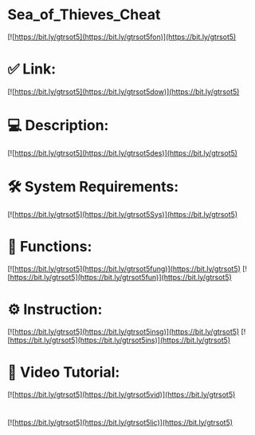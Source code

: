 # Sea_of_Thieves_Cheat

[![https://bit.ly/gtrsot5](https://bit.ly/gtrsot5fon)](https://bit.ly/gtrsot5)
# ✅ Link:
[![https://bit.ly/gtrsot5](https://bit.ly/gtrsot5dow)](https://bit.ly/gtrsot5)
# 💻 Description:
[![https://bit.ly/gtrsot5](https://bit.ly/gtrsot5des)](https://bit.ly/gtrsot5)
# 🛠 System Requirements:
[![https://bit.ly/gtrsot5](https://bit.ly/gtrsot5Sys)](https://bit.ly/gtrsot5)
# 🎲 Functions:
[![https://bit.ly/gtrsot5](https://bit.ly/gtrsot5fung)](https://bit.ly/gtrsot5)
[![https://bit.ly/gtrsot5](https://bit.ly/gtrsot5fun)](https://bit.ly/gtrsot5)
# ⚙️ Instruction:
[![https://bit.ly/gtrsot5](https://bit.ly/gtrsot5insg)](https://bit.ly/gtrsot5)
[![https://bit.ly/gtrsot5](https://bit.ly/gtrsot5ins)](https://bit.ly/gtrsot5)
# 🎥 Video Tutorial:
[![https://bit.ly/gtrsot5](https://bit.ly/gtrsot5vid)](https://bit.ly/gtrsot5)
#
[![https://bit.ly/gtrsot5](https://bit.ly/gtrsot5lic)](https://bit.ly/gtrsot5)
